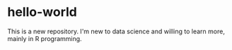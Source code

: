 # hello-world

This is a new repository. I'm new to data science and willing to learn more, mainly in R programming.
